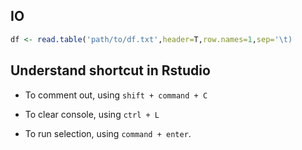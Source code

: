 ## IO

```R
df <- read.table('path/to/df.txt',header=T,row.names=1,sep='\t)
```





## Understand shortcut in Rstudio

* To comment out, using `shift + command + C`

* To clear console, using `ctrl + L`

* To run selection, using `command + enter`.




